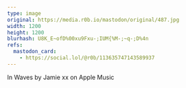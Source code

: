 ```yaml
---
type: image
original: https://media.r0b.io/mastodon/original/487.jpg
width: 1200
height: 1200
blurhash: U8K_E~ofD%00xu9Fxu-;IUM{%M-;~q-;D%4n
refs:
  mastodon_card:
    - https://social.lol/@r0b/113635747143589937
---
```


In Waves by Jamie xx on Apple Music
